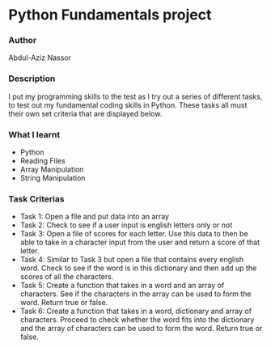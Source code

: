 # Python Fundamentals project

### Author

Abdul-Aziz Nassor


### Description

I put my programming skills to the test as I try out a series of different tasks, to test out my fundamental coding skills in Python. These tasks all must their own set criteria that are displayed below.

### What I learnt
* Python
* Reading Files
* Array Manipulation
* String Manipulation
  
###  Task Criterias

- Task 1: Open a file and put data into an array
- Task 2: Check to see if a user input is english letters only or not
- Task 3: Open a file of scores for each letter. Use this data to then be able to take in a character input from the user and return a score of that letter.
- Task 4: Similar to Task 3 but open a file that contains every english word. Check to see if the word is in this dictionary and then add up the scores of all the characters.
- Task 5: Create a function that takes in a word and an array of characters. See if the characters in the array can be used to form the word. Return true or false.
- Task 6: Create a function that takes in a word, dictionary and array of characters. Proceed to check whether the word fits into the dictionary and the array of characters can be used to form the word. Return true or false.
